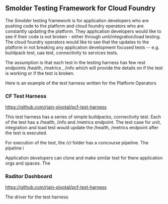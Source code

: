 ## Smolder Testing Framework for Cloud Foundry

The *Smolder* testing framework is for application developers who are pushing code to the platform and cloud foundry operators who are constantly updating the platform. They application developers would like to see if their code is not broken - either through unit/integration/load testing. The cloud foundry operators would like to see that the updates to the platform in not breaking any application development focused tests -- e.g. buildpack test, uaa test, connectivity to services tests. 

The assumption is that each test in the testing harness has few rest endpoints /health, /metrics , /info which will provide the details on if the test is working or if the test is broken. 

Here is an example of the test harness written for the Platform Operators

### CF Test Harness
https://github.com/rjain-pivotal/pcf-test-harness

This test harness has a series of simple buildpacks, connectivity test. Each of the test has a /health, /info and /metrics endpoint. The test case for unit, integration and load test would update the /health, /metrics endpoint after the test is executed. 

For execution of the test, the */ci* folder has a concourse pipeline. The pipeline i

Application developers can clone and make similar test for there application orgs and spaces. The


### Raditor Dashboard

https://github.com/rjain-pivotal/pcf-test-harness

The driver for the test harness

